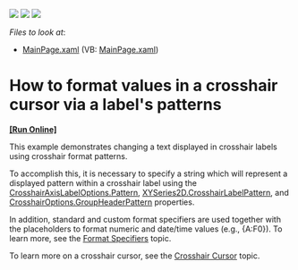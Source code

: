 <!-- default badges list -->
![](https://img.shields.io/endpoint?url=https://codecentral.devexpress.com/api/v1/VersionRange/128568073/12.2.5%2B)
[![](https://img.shields.io/badge/Open_in_DevExpress_Support_Center-FF7200?style=flat-square&logo=DevExpress&logoColor=white)](https://supportcenter.devexpress.com/ticket/details/E4480)
[![](https://img.shields.io/badge/📖_How_to_use_DevExpress_Examples-e9f6fc?style=flat-square)](https://docs.devexpress.com/GeneralInformation/403183)
<!-- default badges end -->
<!-- default file list -->
*Files to look at*:

* [MainPage.xaml](./CS/FormatCrosshairLabelValues/MainPage.xaml) (VB: [MainPage.xaml](./VB/FormatCrosshairLabelValues/MainPage.xaml))
<!-- default file list end -->
# How to format values in a crosshair cursor via a label's patterns
<!-- run online -->
**[[Run Online]](https://codecentral.devexpress.com/e4480)**
<!-- run online end -->


<p>This example  demonstrates changing a text displayed  in crosshair labels using crosshair format patterns. <br />
</p><p>To accomplish this, it is necessary to specify a string which will represent a displayed pattern within a crosshair label using the  <a href="http://help.devexpress.com/#Silverlight/DevExpressXpfChartsCrosshairAxisLabelOptions_Patterntopic"><u>CrosshairAxisLabelOptions.Pattern</u></a>, <a href="http://help.devexpress.com/#Silverlight/DevExpressXpfChartsXYSeries2D_CrosshairLabelPatterntopic"><u>XYSeries2D.CrosshairLabelPattern</u></a>, and <a href="http://help.devexpress.com/#Silverlight/DevExpressXpfChartsCrosshairOptions_GroupHeaderPatterntopic"><u>CrosshairOptions.GroupHeaderPattern</u></a>  properties.<br />
</p><p>In addition, standard and custom format specifiers are used together with the placeholders to format numeric and date/time values (e.g., {A:F0}). To learn more, see the <a href="http://documentation.devexpress.com/#WindowsForms/CustomDocument2141"><u>Format Specifiers</u></a> topic. <br />
</p><p>To learn more on a crosshair cursor, see the  <a href="http://documentation.devexpress.com/#Silverlight/CustomDocument6134"><u>Crosshair Cursor</u></a>  topic. </p><br />


<br/>



